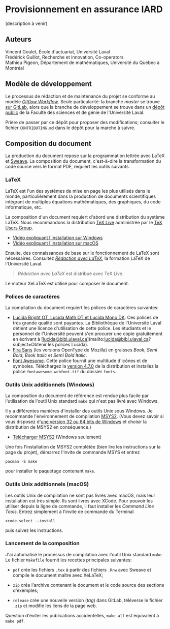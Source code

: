 <!-- Emacs: -*- coding: utf-8; eval: (auto-fill-mode -1); eval: (visual-line-mode t) -*- -->

# Provisionnement en assurance IARD

(description à venir)

## Auteurs

Vincent Goulet, École d'actuariat, Université Laval  
Frédérick Guillot, Recherche et innovation, Co-operators  
Mathieu Pigeon, Département de mathématiques, Université du Québec à Montréal

## Modèle de développement

Le processus de rédaction et de maintenance du projet se conforme au modèle [*Gitflow Workflow*](https://www.atlassian.com/git/tutorials/comparing-workflows#gitflow-workflow). Seule particularité: la branche *master* se trouve [sur GitLab]((https://gitlab.com/vigou3/provisionnement-assurance-iard)), alors que la branche de développement se trouve dans un [dépôt public](https://projets.fsg.ulaval.ca/git/scm/vg/provisionnement-assurance-iard-develop) de la Faculté des sciences et de génie de l'Université Laval.

Prière de passer par ce dépôt pour proposer des modifications; consulter le fichier `CONTRIBUTING.md` dans le dépôt pour la marche à suivre.

## Composition du document

La production du document repose sur la programmation lettrée avec LaTeX et
[Sweave](https://stat.ethz.ch/R-manual/R-devel/library/utils/doc/Sweave.pdf). La composition du document, c'est-à-dire la transformation du code source vers le format PDF, requiert les outils suivants.

### LaTeX

LaTeX est l'un des systèmes de mise en page les plus utilisés dans le monde, particulièrement dans la production de documents scientifiques intégrant de multiples équations mathématiques, des graphiques, du code informatique, etc.

La composition d'un document requiert d'abord une distribution du système LaTeX. Nous recommandons la distribution [TeX Live](https://tug.org/texlive) administrée par le [TeX Users Group](https://tug.org/). 

- [Vidéo expliquant l'installation sur Windows](https://youtu.be/7MfodhaghUk)
- [Vidéo expliquant l'installation sur macOS](https://youtu.be/kA53EQ3Q47w)

Ensuite, des connaissances de base sur le fonctionnement de LaTeX sont nécessaires. Consultez [*Rédaction avec LaTeX*](https://vigou3.gitlab.io/formation-latex-ul/), la formation LaTeX de l'Université Laval. 

>  *Rédaction avec LaTeX* est distribué avec TeX Live. 

Le moteur XeLaTeX est utilisé pour composer le document. 

### Polices de caractères

La compilation du document requiert les polices de caractères suivantes:

- [Lucida Bright OT, Lucida Math OT et Lucida Mono DK](https://tug.org/store/lucida/). Ces polices de très grande qualité sont payantes. La Bibliothèque de l'Université Laval détient une licence d'utilisation de cette police. Les étudiants et le personnel de l'Université peuvent s'en procurer une copie gratuitement en écrivant à [lucida@bibl.ulaval.ca](mailto:lucida@bibl.ulaval.ca?subject=Obtenir les polices Lucida).
- [Fira Sans](https://www.fontsquirrel.com/fonts/fira-sans) (les versions OpenType de Mozilla) en graisses *Book*, *Semi Bold*, *Book Italic* et *Semi Bold Italic*.
- [Font Awesome](http://fontawesome.io/). Cette police fournit une multitude d'icônes et de symboles. Téléchargez la [version 4.7.0](https://fontawesome.com/4.7.0 ) de la distribution et installez la police `fontawesome-webfont.ttf` du dossier `fonts`.

### Outils Unix additionnels (Windows)

La composition du document de référence est rendue plus facile par l'utilisation de l'outil Unix standard `make` qui n'est pas livré avec Windows. 

Il y a différentes manières d'installer des outils Unix sous Windows. Je recommande l'environnement de compilation [MSYS2](https://www.msys2.org/). (Vous devez savoir si vous disposez d'[une version 32 ou 64 bits de Windows](https://support.microsoft.com/fr-ca/help/15056/windows-7-32-64-bit-faq) et choisir la distribution de MSYS2 en conséquence.)

- [Télécharger MSYS2](https://www.msys2.org/) (Windows seulement)

Une fois l'installation de MSYS2 complétée (bien lire les instructions sur la page du projet), démarrez l'invite de commande MSYS et entrez

    pacman -S make

pour installer le paquetage contenant `make`.

### Outils Unix additionnels (macOS)

Les outils Unix de compilation ne sont pas livrés avec macOS, mais leur installation est très simple. Ils sont livrés avec XCode. Pour pouvoir les utiliser depuis la ligne de commande, il faut installer les *Command Line Tools*. Entrez simplement à l'invite de commande du Terminal

    xcode-select --install

puis suivez les instructions.

### Lancement de la composition

J'ai automatisé le processus de compilation avec l'outil Unix standard `make`. Le fichier `Makefile` fournit les recettes principales suivantes:

- `pdf` crée les fichiers `.tex` à partir des fichiers `.Rnw` avec Sweave et compile le document maître avec XeLaTeX;

- `zip` crée l'archive contenant le document et le code source des sections d'exemples;

- `release` crée une nouvelle version (*tag*) dans GitLab, téléverse le fichier `.zip` et modifie les liens de la page web.

Question d'éviter les publications accidentelles, `make all` est équivalent à `make pdf`.
